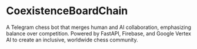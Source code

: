 # CoexistenceBoardChain
A Telegram chess bot that merges human and AI collaboration, emphasizing balance over competition. Powered by FastAPI, Firebase, and Google Vertex AI to create an inclusive, worldwide chess community.
